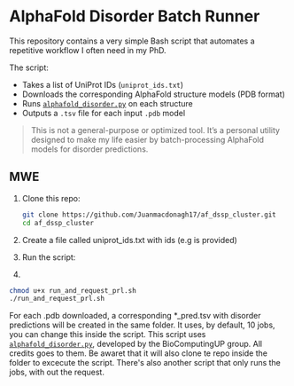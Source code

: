 # AlphaFold Disorder Batch Runner

This repository contains a  very simple Bash script that automates a repetitive workflow I often need in my PhD.

The script:
- Takes a list of UniProt IDs (`uniprot_ids.txt`)
- Downloads the corresponding AlphaFold structure models (PDB format)
- Runs [`alphafold_disorder.py`](https://github.com/BioComputingUP/AlphaFold-disorder) on each structure
- Outputs a `.tsv` file for each input `.pdb` model

> This is not a general-purpose or optimized tool. It’s a personal utility designed to make my life easier by batch-processing AlphaFold models for disorder predictions.


##  MWE

1. Clone this repo:
   ```bash
   git clone https://github.com/Juanmacdonagh17/af_dssp_cluster.git
   cd af_dssp_cluster
   ```
2. Create a file called uniprot_ids.txt with ids (e.g is provided)


3. Run the script:
4. 
```bash
chmod u+x run_and_request_prl.sh
./run_and_request_prl.sh
   ```
For each .pdb downloaded, a corresponding *_pred.tsv with disorder predictions will be created in the same folder. It uses, by default, 10 jobs, you can change this inside the script. 
This script uses [`alphafold_disorder.py`](https://github.com/BioComputingUP/AlphaFold-disorder), developed by the BioComputingUP group. All credits goes to them. 
Be awaret that it will also clone te repo inside the folder to excecute the script.
There's also another script that only runs the jobs, with out the request.



